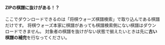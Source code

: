 #### ZIPの棋譜に抜けがある！？

ここでダウンロードできるのは「将棋ウォーズ棋譜検索」で取り込んである棋譜だけです。
将棋ウォーズ本家に棋譜があっても棋譜検索側にない棋譜はダウンロードできません。
対象者の棋譜を抜けがない状態で揃えたいときは先に**古い棋譜の補完**を行なってください。
